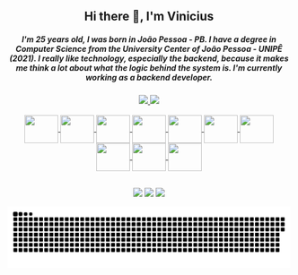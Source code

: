 <div  align="center">
  <h2> Hi there 👋, I'm Vinicius </h2>
  <h5>I'm 25 years old, I was born in João Pessoa - PB. I have a degree in Computer Science from the University Center of João Pessoa - UNIPÊ (2021). I really like technology, especially the backend, because it makes me think a lot about what the logic behind the system is. I'm currently working as a backend developer.<h5>
</div>

<div align="center">
  <a href="https://github.com/viniciiusfn">
  <img height="160em" src="https://github-readme-stats.vercel.app/api?username=viniciius083&show_icons=true&theme=tokyonight&include_all_commits=true&count_private=true"/>
  <img  height="160em" src="https://github-readme-stats.vercel.app/api/top-langs/?username=viniciius083&layout=compact&langs_count=7&theme=tokyonight"/>
</div>

<div style="display: inline_block" align="center"><br>
  <img align="center" height="50" width="60" src="https://cdn.jsdelivr.net/gh/devicons/devicon/icons/java/java-original-wordmark.svg">
  <img align="center" height="50" width="60" src="https://cdn.jsdelivr.net/gh/devicons/devicon/icons/nodejs/nodejs-original.svg">
  <img align="center" height="50" width="60" src="https://cdn.jsdelivr.net/gh/devicons/devicon/icons/python/python-original-wordmark.svg">
  <img align="center" height="50" width="60" src="https://cdn.jsdelivr.net/gh/devicons/devicon/icons/mysql/mysql-original.svg">
  <img align="center" height="50" width="60" src="https://cdn.jsdelivr.net/gh/devicons/devicon/icons/mongodb/mongodb-original.svg">
  <img align="center" height="50" width="60"  src="https://cdn.jsdelivr.net/gh/devicons/devicon/icons/docker/docker-original.svg" />
  <img align="center" height="50" width="60" src="https://cdn.jsdelivr.net/gh/devicons/devicon/icons/html5/html5-original.svg">
  <img align="center" height="50" width="60" src="https://cdn.jsdelivr.net/gh/devicons/devicon/icons/css3/css3-original.svg">
  <img align="center" height="50" width="60" src="https://cdn.jsdelivr.net/gh/devicons/devicon/icons/react/react-original.svg">
  <img align="center" height="50" width="60" src="https://cdn.jsdelivr.net/gh/devicons/devicon/icons/git/git-original.svg" />
</div>

##

<div style="display: inline_block" align="center"> 
  <a align="center" href="https://instagram.com/viniciius83" target="_blank"><img src="https://img.shields.io/badge/-Instagram-%23E4405F?style=for-the-badge&logo=instagram&logoColor=white" target="_blank"></a>
  <a href = "mailto:viniciius83@gmail.com"><img src="https://img.shields.io/badge/-Gmail-%23333?style=for-the-badge&logo=gmail&logoColor=white" target="_blank"></a>
  <a href="https://www.linkedin.com/in/vinicius-freitas-do-nascimento-b6a891149/" target="_blank"><img src="https://img.shields.io/badge/-LinkedIn-%230077B5?style=for-the-badge&logo=linkedin&logoColor=white" target="_blank"></a> 
  
  ![Snake animation](https://github.com/viniciius083/viniciius083/blob/output/github-contribution-grid-snake.svg)
</div>
